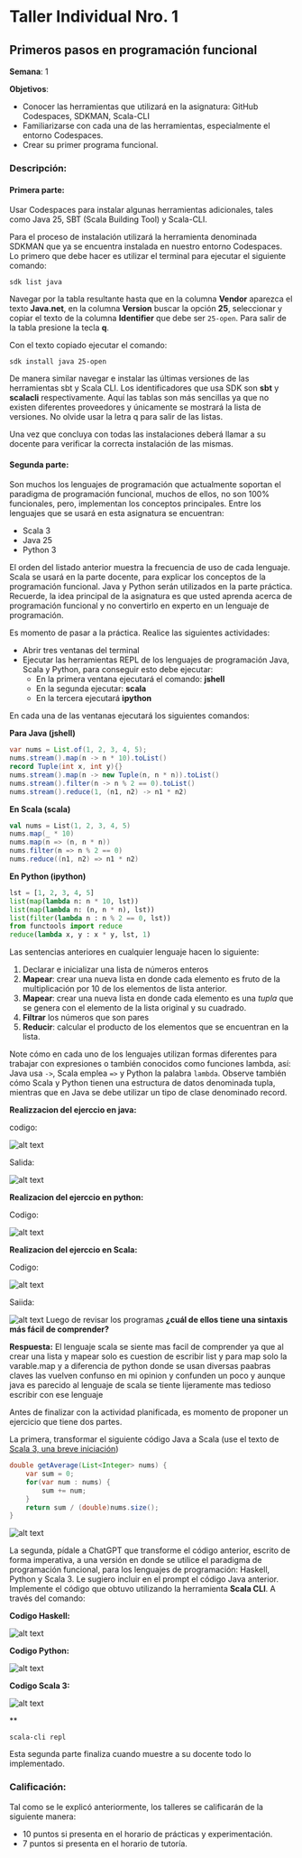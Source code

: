 # Taller Individual Nro. 1
## Primeros pasos en programación funcional

**Semana**: 1

**Objetivos**:

- Conocer las herramientas que utilizará en la asignatura: GitHub Codespaces, SDKMAN, Scala-CLI
- Familiarizarse con cada una de las herramientas, especialmente el entorno Codespaces.
- Crear su primer programa funcional.

### Descripción:

#### Primera parte:

Usar Codespaces para instalar algunas herramientas adicionales, tales como Java 25, SBT (Scala Building Tool) y Scala-CLI.

Para el proceso de instalación utilizará la herramienta denominada SDKMAN que ya se encuentra instalada en nuestro entorno Codespaces. Lo primero que debe hacer es utilizar el terminal para ejecutar el siguiente comando:
```shell
sdk list java
```

Navegar por la tabla resultante hasta que en la columna **Vendor** aparezca el texto **Java.net**, en la columna **Version** buscar la opción **25**, seleccionar y copiar el texto de la columna **Identifier** que debe ser `25-open`. Para salir de la tabla presione la tecla **q**.

Con el texto copiado ejecutar el comando:
```shell
sdk install java 25-open
```

De manera similar navegar e instalar las últimas versiones de las herramientas sbt y Scala CLI. Los identificadores que usa SDK son **sbt** y **scalacli** respectivamente. Aquí las tablas son más sencillas ya que no existen diferentes proveedores y únicamente se mostrará la lista de versiones. No olvide usar la letra q para salir de las listas.

Una vez que concluya con todas las instalaciones deberá llamar a su docente para verificar la correcta instalación de las mismas.

#### Segunda parte:

Son muchos los lenguajes de programación que actualmente soportan el paradigma de programación funcional, muchos de ellos, no son 100% funcionales, pero, implementan los conceptos principales. Entre los lenguajes que se usará en esta asignatura se encuentran:

- Scala 3
- Java 25
- Python 3

El orden del listado anterior muestra la frecuencia de uso de cada lenguaje. Scala se usará en la parte docente, para explicar los conceptos de la programación funcional. Java y Python serán utilizados en la parte práctica. Recuerde, la idea principal de la asignatura es que usted aprenda acerca de programación funcional y no convertirlo en experto en un lenguaje de programación.

Es momento de pasar a la práctica. Realice las siguientes actividades:

- Abrir tres ventanas del terminal
- Ejecutar las herramientas REPL de los lenguajes de programación Java, Scala y Python, para conseguir esto debe ejecutar:
	- En la primera ventana ejecutará el comando: **jshell**
	- En la segunda ejecutar: **scala**
	- En la tercera ejecutará **ipython**

En cada una de las ventanas ejecutará los siguientes comandos:

**Para Java (jshell)**
```java
var nums = List.of(1, 2, 3, 4, 5);
nums.stream().map(n -> n * 10).toList()
record Tuple(int x, int y){}
nums.stream().map(n -> new Tuple(n, n * n)).toList()
nums.stream().filter(n -> n % 2 == 0).toList()
nums.stream().reduce(1, (n1, n2) -> n1 * n2)
```

**En Scala (scala)**
```scala
val nums = List(1, 2, 3, 4, 5)
nums.map(_ * 10)                                                                              
nums.map(n => (n, n * n))
nums.filter(n => n % 2 == 0)
nums.reduce((n1, n2) => n1 * n2)
```

**En Python (ipython)**
```python
lst = [1, 2, 3, 4, 5]
list(map(lambda n: n * 10, lst))
list(map(lambda n: (n, n * n), lst))
list(filter(lambda n : n % 2 == 0, lst))
from functools import reduce
reduce(lambda x, y : x * y, lst, 1)
```

Las sentencias anteriores en cualquier lenguaje hacen lo siguiente:

1. Declarar e inicializar una lista de números enteros
2. **Mapear**: crear una nueva lista en donde cada elemento es fruto de la multiplicación por 10 de los elementos de lista anterior.
3. **Mapear**: crear una nueva lista en donde cada elemento es una *tupla* que se genera con el elemento de la lista original y su cuadrado.
4. **Filtrar** los números que son pares
5. **Reducir**: calcular el producto de los elementos que se encuentran en la lista.

Note cómo en cada uno de los lenguajes utilizan formas diferentes para trabajar con expresiones o también conocidos como funciones lambda, así: Java usa `->`, Scala emplea `=>` y Python la palabra `lambda`. Observe también cómo Scala y Python tienen una estructura de datos denominada tupla, mientras que en Java se debe utilizar un tipo de clase denominado record.

**Realizzacion del ejerccio en java:**

codigo:

![alt text](image.png)

Salida:

![alt text](image-1.png)

**Realizacion del ejerccio en python:**

Codigo:

![alt text](image-2.png)

**Realizacion del ejerccio en Scala:**

Codigo:

![alt text](image-3.png)

Saiida:

![alt text](image-4.png)
Luego de revisar los programas **¿cuál de ellos tiene una sintaxis más fácil de comprender?**

**Respuesta:**
El lenguaje scala se siente mas facil de comprender ya que al crear una lista y mapear solo es cuestion de escribir list y para map solo la varable.map y a diferencia de python donde se usan diversas paabras claves las vuelven confunso en mi opinion y confunden un poco y aunque java es parecido al lenguaje de scala se tiente lijeramente mas tedioso escribir con ese lenguaje

Antes de finalizar con la actividad planificada, es momento de proponer un ejercicio que tiene dos partes.

La primera, transformar el siguiente código Java a Scala (use el texto de [Scala 3, una breve iniciación](https://github.com/jorgaf/scala-3-intro/wiki/Scala-3,-una-breve-iniciación))
```java
double getAverage(List<Integer> nums) {
	var sum = 0;
	for(var num : nums) {
		sum += num;
	}
	return sum / (double)nums.size();
}
```
![alt text](image-6.png)

La segunda, pídale a ChatGPT que transforme el código anterior, escrito de forma imperativa, a una versión en donde se utilice el paradigma de programación funcional, para los lenguajes de programación: Haskell, Python y Scala 3. Le sugiero incluir en el prompt el código Java anterior. Implemente el código que obtuvo utilizando la herramienta **Scala CLI**. A través del comando:

**Codigo Haskell:**

![alt text](image-7.png)


**Codigo Python:**

![alt text](image-8.png)



**Codigo Scala 3:**

![alt text](image-9.png)

**
```shell
scala-cli repl
```

Esta segunda parte finaliza cuando muestre a su docente todo lo implementado.

### Calificación:

Tal como se le explicó anteriormente, los talleres se calificarán de la siguiente manera:

- 10 puntos si presenta en el horario de prácticas y experimentación.
- 7 puntos si presenta en el horario de tutoría.